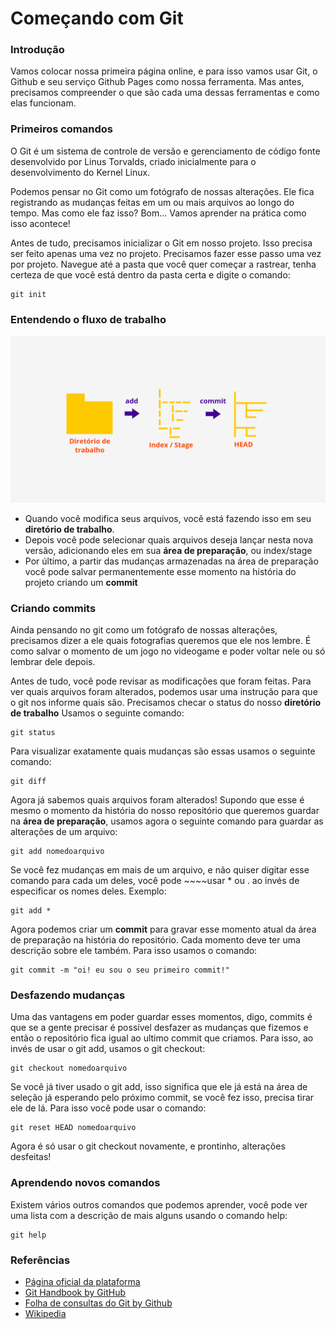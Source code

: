 # Começando com Git

### Introdução

Vamos colocar nossa primeira página online, e para isso vamos usar Git, o Github e seu serviço Github Pages como nossa ferramenta. Mas antes, precisamos compreender o que são cada uma dessas ferramentas e como elas funcionam.

### Primeiros comandos

O Git é um sistema de controle de versão e gerenciamento de código fonte desenvolvido por Linus Torvalds, criado inicialmente para o desenvolvimento do Kernel Linux.

Podemos pensar no Git como um fotógrafo de nossas alterações. Ele fica registrando as mudanças feitas em um ou mais arquivos ao longo do tempo. Mas como ele faz isso? Bom... Vamos aprender na prática como isso acontece!

Antes de tudo, precisamos inicializar o Git em nosso projeto. Isso precisa ser feito apenas uma vez no projeto. Precisamos fazer esse passo uma vez por projeto. Navegue até a pasta que você quer começar a rastrear, tenha certeza de que você está dentro da pasta certa e digite o comando:

```text
git init
```

### Entendendo o fluxo de trabalho

![Ilustra&#xE7;&#xE3;o sobre o fluxo de trabalho do Git](../../.gitbook/assets/stash.png)

* Quando você modifica seus arquivos, você está fazendo isso em seu **diretório de trabalho**.
* Depois você pode selecionar quais arquivos deseja lançar nesta nova versão, adicionando eles em sua **área de preparação**, ou index/stage
* Por último, a partir das mudanças armazenadas na área de preparação você pode salvar permanentemente esse momento na história do projeto criando um **commit**

### Criando commits

Ainda pensando no git como um fotógrafo de nossas alterações, precisamos dizer a ele quais fotografias queremos que ele nos lembre. É como salvar o momento de um jogo no videogame e poder voltar nele ou só lembrar dele depois.

Antes de tudo, você pode revisar as modificações que foram feitas. Para ver quais arquivos foram alterados, podemos usar uma instrução para que o git nos informe quais são. Precisamos checar o status do nosso **diretório de trabalho** Usamos o seguinte comando:

```text
git status
```

Para visualizar exatamente quais mudanças são essas usamos o seguinte comando:

```text
git diff
```

Agora já sabemos quais arquivos foram alterados! Supondo que esse é mesmo o momento da história do nosso repositório que queremos guardar na **área de preparação**, usamos agora o seguinte comando para guardar as alterações de um arquivo:

```text
git add nomedoarquivo
```

Se você fez mudanças em mais de um arquivo, e não quiser digitar esse comando para cada um deles, você pode ~~~~usar \* ou . ao invés de especificar os nomes deles. Exemplo:

```text
git add *
```

Agora podemos criar um **commit** para gravar esse momento atual da área de preparação na história do repositório. Cada momento deve ter uma descrição sobre ele também. Para isso usamos o comando:

```text
git commit -m "oi! eu sou o seu primeiro commit!"
```

### Desfazendo mudanças

Uma das vantagens em poder guardar esses momentos, digo, commits é que se a gente precisar é possível desfazer as mudanças que fizemos e então o repositório fica igual ao ultimo commit que criamos. Para isso, ao invés de usar o git add, usamos o git checkout:

```text
git checkout nomedoarquivo
```

Se você já tiver usado o git add, isso significa que ele já está na área de seleção já esperando pelo próximo commit, se você fez isso, precisa tirar ele de lá. Para isso você pode usar o comando:

```text
git reset HEAD nomedoarquivo
```

Agora é só usar o git checkout novamente, e prontinho, alterações desfeitas!

### Aprendendo novos comandos

Existem vários outros comandos que podemos aprender, você pode ver uma lista com a descrição de mais alguns usando o comando help:

```text
git help
```

### Referências

* [Página oficial da plataforma](https://git-scm.com/)
* [Git Handbook by GitHub](https://guides.github.com/introduction/git-handbook/)
* [Folha de consultas do Git by Github](https://github.github.com/training-kit/downloads/pt_BR/github-git-cheat-sheet/)
* [Wikipedia](https://pt.wikipedia.org/wiki/Git)

